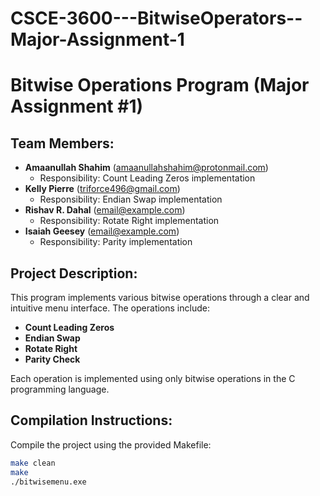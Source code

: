 # CSCE-3600---BitwiseOperators--Major-Assignment-1

# Bitwise Operations Program (Major Assignment #1)

## Team Members:
- **Amaanullah Shahim** (amaanullahshahim@protonmail.com)
  - Responsibility: Count Leading Zeros implementation
- **Kelly Pierre** (triforce496@gmail.com)
  - Responsibility: Endian Swap implementation
- **Rishav R. Dahal** (email@example.com)
  - Responsibility: Rotate Right implementation
- **Isaiah Geesey** (email@example.com)
  - Responsibility: Parity implementation

## Project Description:

This program implements various bitwise operations through a clear and intuitive menu interface. The operations include:

- **Count Leading Zeros**
- **Endian Swap**
- **Rotate Right**
- **Parity Check**

Each operation is implemented using only bitwise operations in the C programming language.

## Compilation Instructions:

Compile the project using the provided Makefile:

```bash
make clean
make
./bitwisemenu.exe
